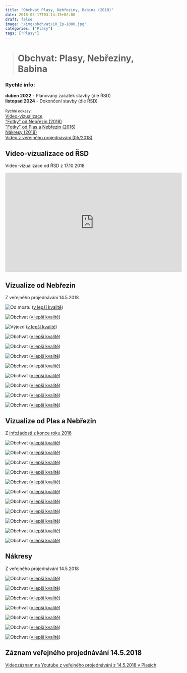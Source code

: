 ```yaml
---
title: "Obchvat Plasy, Nebřeziny, Babina (2018)"
date: 2018-05-17T03:14:15+02:00
draft: false
image: "/img/obchvat/10_Zp-1000.jpg"
categories: ["Plasy"]
tags: ["Plasy"]
---
```

># Obchvat: Plasy, Nebřeziny, Babina

<div class="alert alert-info">
<h3><i class="fa fa-info-circle"></i> Rychlé info:</h3>
<strong>duben 2022</strong> - Plánovaný začátek stavby (dle ŘSD)<br>
<strong>listopad 2024</strong> - Dokončení stavby (dle ŘSD)<br><br>
<small>Rychlé odkazy:</small><br>
<a href="#video">Video-vizualizace</a><br>
<a href="#vizualizace-nebreziny">"Fotky" od Nebřezin (2018)</a><br>
<a href="#vizualizace-plasy">"Fotky" od Plas a Nebřezin (2016)</a><br>
<a href="#nakresy">Nákresy (2018)</a><br>
<a href="#video">Video z veřejného projednávání (05/2018)</a>
</div>

## <a name="video"></a>Video-vizualizace od ŘSD
Video-vizualizace od ŘSD z 17.10.2018
<iframe width="560" height="315" src="https://www.youtube-nocookie.com/embed/xv__x4oQO58" frameborder="0" allow="autoplay; encrypted-media" allowfullscreen></iframe>

## <a name="vizualizace-nebreziny"></a>Vizualize od Nebřezin
Z veřejného projednávání 14.5.2018

![Od mostu](/img/obchvat/01_Zp-1000.jpg)
([v lepší kvalitě](/img/obchvat/01_Zp.jpg))

![Obchvat](/img/obchvat/02_Zp-1000.jpg)
([v lepší kvalitě](/img/obchvat/02_Zp.jpg))

![Výjezd](/img/obchvat/03_Zp-1000.jpg)
([v lepší kvalitě](/img/obchvat/03_Zp.jpg))

![Obchvat](/img/obchvat/04_Zp-1000.jpg)
([v lepší kvalitě](/img/obchvat/04_Zp.jpg))

![Obchvat](/img/obchvat/05_Zp-1000.jpg)
([v lepší kvalitě](/img/obchvat/05_Zp.jpg))

![Obchvat](/img/obchvat/06_Zp-1000.jpg)
([v lepší kvalitě](/img/obchvat/06_Zp.jpg))

![Obchvat](/img/obchvat/07_Zp-1000.jpg)
([v lepší kvalitě](/img/obchvat/07_Zp.jpg))

![Obchvat](/img/obchvat/08_Zp-1000.jpg)
([v lepší kvalitě](/img/obchvat/08_Zp.jpg))

![Obchvat](/img/obchvat/09_Zp-1000.jpg)
([v lepší kvalitě](/img/obchvat/09_Zp.jpg))

![Obchvat](/img/obchvat/10_Zp-1000.jpg)
([v lepší kvalitě](/img/obchvat/10_Zp.jpg))

![Obchvat](/img/obchvat/mapa_pozic_v1-1000.jpg)
([v lepší kvalitě](/img/obchvat/mapa_pozic_v1.jpg))

## <a name="vizualizace-plasy"></a>Vizualize od Plas a Nebřezin
Z [infožádosti z konce roku 2016](https://www.infoprovsechny.cz/request/informace_o_planovanem_obchvatu)

![Obchvat](/img/obchvat/01_kompozice-1000.jpg)
([v lepší kvalitě](/img/obchvat/01_kompozice.jpg))

![Obchvat](/img/obchvat/02_kompozice-1000.jpg)
([v lepší kvalitě](/img/obchvat/02_kompozice.jpg))

![Obchvat](/img/obchvat/03_kompozice-1000.jpg)
([v lepší kvalitě](/img/obchvat/03_kompozice.jpg))

![Obchvat](/img/obchvat/04_kompozice-1000.jpg)
([v lepší kvalitě](/img/obchvat/04_kompozice.jpg))

![Obchvat](/img/obchvat/05_kompozice-1000.jpg)
([v lepší kvalitě](/img/obchvat/05_kompozice.jpg))

![Obchvat](/img/obchvat/06_kompozice-1000.jpg)
([v lepší kvalitě](/img/obchvat/06_kompozice.jpg))

![Obchvat](/img/obchvat/07_kompozice-1000.jpg)
([v lepší kvalitě](/img/obchvat/07_kompozice.jpg))

![Obchvat](/img/obchvat/08_kompozice-1000.jpg)
([v lepší kvalitě](/img/obchvat/08_kompozice.jpg))

![Obchvat](/img/obchvat/09_kompozice-1000.jpg)
([v lepší kvalitě](/img/obchvat/09_kompozice.jpg))

![Obchvat](/img/obchvat/10_kompozice-1000.jpg)
([v lepší kvalitě](/img/obchvat/10_kompozice.jpg))

![Obchvat](/img/obchvat/00_mapa-1000.jpg)
([v lepší kvalitě](/img/obchvat/00_mapa.jpg))

## <a name="nakresy"></a>Nákresy
Z veřejného projednávání 14.5.2018

![Obchvat](/img/obchvat/C-02-01-celkova_situace_stavby.jpg)
([v lepší kvalitě](/docs/obchvat/C-02-01-celkova_situace_stavby.pdf))

![Obchvat](/img/obchvat/Koordinacni_situace_vc_OP.jpg)
([v lepší kvalitě](/docs/obchvat/Koordinacni_situace_vc_OP.pdf))

![Obchvat](/img/obchvat/01_priloha.jpg)
([v lepší kvalitě](/docs/obchvat/01_priloha.pdf))

![Obchvat](/img/obchvat/02_priloha.jpg)
([v lepší kvalitě](/docs/obchvat/02_priloha.pdf))

![Obchvat](/img/obchvat/03_priloha.jpg)
([v lepší kvalitě](/docs/obchvat/03_priloha.pdf))

![Obchvat](/img/obchvat/04_priloha.jpg)
([v lepší kvalitě](/docs/obchvat/04_priloha.pdf))

![Obchvat](/img/obchvat/05_priloha.jpg)
([v lepší kvalitě](/docs/obchvat/05_priloha.pdf))

## <a name="video"></a>Záznam veřejného projednávání 14.5.2018
[Videozáznam na Youtube z veřejného projednávání z 14.5.2018 v Plasích](https://www.youtube.com/watch?v=8ZYOBSJKydo)
